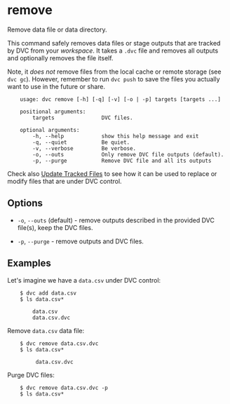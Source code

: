 # remove

Remove data file or data directory.

This command safely removes data files or stage outputs that are tracked by DVC
from your *workspace*. It takes a `.dvc` file and removes all outputs and
optionally removes the file itself.

Note, it *does not* remove files from the local cache or remote storage (see
`dvc gc`). However, remember to run `dvc push` to save the files you actually
want to use in the future or share.

```usage
    usage: dvc remove [-h] [-q] [-v] [-o | -p] targets [targets ...]

    positional arguments:
        targets               DVC files.

    optional arguments:
        -h, --help            show this help message and exit
        -q, --quiet           Be quiet.
        -v, --verbose         Be verbose.
        -o, --outs            Only remove DVC file outputs (default).
        -p, --purge           Remove DVC file and all its outputs
```

Check also [Update Tracked Files](/doc/user-guide/update-tracked-file) to see
how it can be used to replace or modify files that are under DVC control.

## Options

* `-o`, `--outs` (default) - remove outputs described in the provided DVC
file(s), keep the DVC files.

* `-p`, `--purge` - remove outputs and DVC files.

## Examples

Let's imagine we have a `data.csv` under DVC control:

```dvc
    $ dvc add data.csv
    $ ls data.csv*

        data.csv
        data.csv.dvc
```

Remove `data.csv` data file:


```dvc
    $ dvc remove data.csv.dvc
    $ ls data.csv*

         data.csv.dvc
```

Purge DVC files:

```dvc
    $ dvc remove data.csv.dvc -p
    $ ls data.csv*
```
